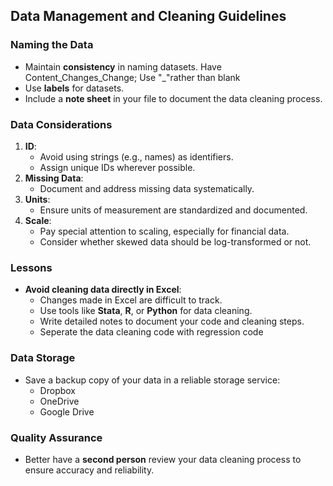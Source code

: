 ## Data Management and Cleaning Guidelines

### Naming the Data
- Maintain **consistency** in naming datasets. Have Content_Changes_Change; Use "_"rather than blank 
- Use **labels** for datasets.
- Include a **note sheet** in your file to document the data cleaning process.

### Data Considerations
1. **ID**:
   - Avoid using strings (e.g., names) as identifiers.
   - Assign unique IDs wherever possible.
2. **Missing Data**:
   - Document and address missing data systematically.
3. **Units**:
   - Ensure units of measurement are standardized and documented.
4. **Scale**:
   - Pay special attention to scaling, especially for financial data.
   - Consider whether skewed data should be log-transformed or not.

### Lessons
- **Avoid cleaning data directly in Excel**:
  - Changes made in Excel are difficult to track.
  - Use tools like **Stata**, **R**, or **Python** for data cleaning.
  - Write detailed notes to document your code and cleaning steps.
  - Seperate the data cleaning code with regression code 

### Data Storage
- Save a backup copy of your data in a reliable storage service:
  - Dropbox
  - OneDrive
  - Google Drive

### Quality Assurance
- Better have a **second person** review your data cleaning process to ensure accuracy and reliability.
